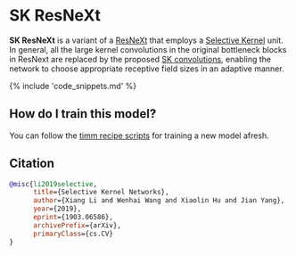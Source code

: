 # SK ResNeXt

**SK ResNeXt** is a variant of a [ResNeXt](https://www.paperswithcode.com/method/resnext) that employs a [Selective Kernel](https://paperswithcode.com/method/selective-kernel) unit. In general, all the large kernel convolutions in the original bottleneck blocks in ResNext are replaced by the proposed [SK convolutions](https://paperswithcode.com/method/selective-kernel-convolution), enabling the network to choose appropriate receptive field sizes in an adaptive manner.

{% include 'code_snippets.md' %}

## How do I train this model?

You can follow the [timm recipe scripts](https://rwightman.github.io/pytorch-image-models/scripts/) for training a new model afresh.

## Citation

```BibTeX
@misc{li2019selective,
      title={Selective Kernel Networks}, 
      author={Xiang Li and Wenhai Wang and Xiaolin Hu and Jian Yang},
      year={2019},
      eprint={1903.06586},
      archivePrefix={arXiv},
      primaryClass={cs.CV}
}
```

<!--
Models:
- Name: skresnext50_32x4d
  Metadata:
    FLOPs: 5739845824
    Epochs: 100
    Batch Size: 256
    Training Data:
    - ImageNet
    Training Resources: 8x GPUs
    Architecture:
    - Convolution
    - Dense Connections
    - Global Average Pooling
    - Grouped Convolution
    - Max Pooling
    - Residual Connection
    - Selective Kernel
    - Softmax
    File Size: 110340975
    Tasks:
    - Image Classification
    ID: skresnext50_32x4d
    LR: 0.1
    Layers: 50
    Crop Pct: '0.875'
    Momentum: 0.9
    Image Size: '224'
    Weight Decay: 0.0001
    Interpolation: bicubic
  Code: https://github.com/rwightman/pytorch-image-models/blob/a7f95818e44b281137503bcf4b3e3e94d8ffa52f/timm/models/sknet.py#L210
  In Collection: SKResNeXt
Collections:
- Name: SKResNeXt
  Paper:
    title: Selective Kernel Networks
    url: https://paperswithcode.com//paper/selective-kernel-networks
  type: model-index
Type: model-index
-->
